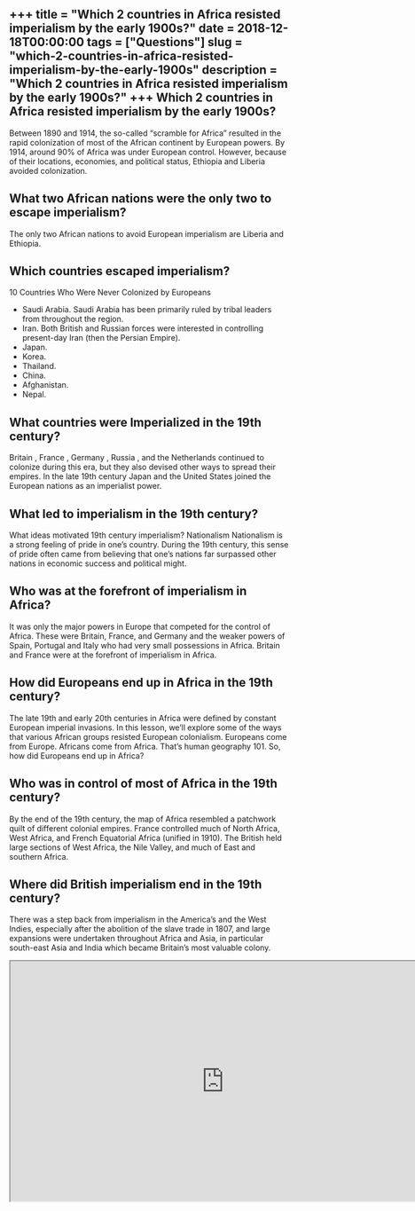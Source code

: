 +++
title = "Which 2 countries in Africa resisted imperialism by the early 1900s?"
date = 2018-12-18T00:00:00
tags = ["Questions"]
slug = "which-2-countries-in-africa-resisted-imperialism-by-the-early-1900s"
description = "Which 2 countries in Africa resisted imperialism by the early 1900s?"
+++
Which 2 countries in Africa resisted imperialism by the early 1900s?
--------------------------------------------------------------------

Between 1890 and 1914, the so-called “scramble for Africa” resulted in the rapid colonization of most of the African continent by European powers. By 1914, around 90% of Africa was under European control. However, because of their locations, economies, and political status, Ethiopia and Liberia avoided colonization.

What two African nations were the only two to escape imperialism?
-----------------------------------------------------------------

The only two African nations to avoid European imperialism are Liberia and Ethiopia.

Which countries escaped imperialism?
------------------------------------

10 Countries Who Were Never Colonized by Europeans

- Saudi Arabia. Saudi Arabia has been primarily ruled by tribal leaders from throughout the region.
- Iran. Both British and Russian forces were interested in controlling present-day Iran (then the Persian Empire).
- Japan.
- Korea.
- Thailand.
- China.
- Afghanistan.
- Nepal.

What countries were Imperialized in the 19th century?
-----------------------------------------------------

Britain , France , Germany , Russia , and the Netherlands continued to colonize during this era, but they also devised other ways to spread their empires. In the late 19th century Japan and the United States joined the European nations as an imperialist power.

What led to imperialism in the 19th century?
--------------------------------------------

What ideas motivated 19th century imperialism? Nationalism Nationalism is a strong feeling of pride in one’s country. During the 19th century, this sense of pride often came from believing that one’s nations far surpassed other nations in economic success and political might.

Who was at the forefront of imperialism in Africa?
--------------------------------------------------

It was only the major powers in Europe that competed for the control of Africa. These were Britain, France, and Germany and the weaker powers of Spain, Portugal and Italy who had very small possessions in Africa. Britain and France were at the forefront of imperialism in Africa.

How did Europeans end up in Africa in the 19th century?
-------------------------------------------------------

The late 19th and early 20th centuries in Africa were defined by constant European imperial invasions. In this lesson, we’ll explore some of the ways that various African groups resisted European colonialism. Europeans come from Europe. Africans come from Africa. That’s human geography 101. So, how did Europeans end up in Africa?

Who was in control of most of Africa in the 19th century?
---------------------------------------------------------

By the end of the 19th century, the map of Africa resembled a patchwork quilt of different colonial empires. France controlled much of North Africa, West Africa, and French Equatorial Africa (unified in 1910). The British held large sections of West Africa, the Nile Valley, and much of East and southern Africa.

Where did British imperialism end in the 19th century?
------------------------------------------------------

There was a step back from imperialism in the America’s and the West Indies, especially after the abolition of the slave trade in 1807, and large expansions were undertaken throughout Africa and Asia, in particular south-east Asia and India which became Britain’s most valuable colony.

<iframe allow="accelerometer; autoplay; clipboard-write; encrypted-media; gyroscope; picture-in-picture" allowfullscreen="" class="__youtube_prefs__  epyt-is-override  no-lazyload" data-no-lazy="1" data-origheight="433" data-origwidth="770" data-skipgform_ajax_framebjll="" height="433" id="_ytid_71368" loading="lazy" src="https://www.youtube.com/embed/Fbb7nbIUUEM?enablejsapi=1&autoplay=0&cc_load_policy=0&cc_lang_pref=&iv_load_policy=1&loop=0&modestbranding=0&rel=1&fs=1&playsinline=0&autohide=2&theme=dark&color=red&controls=1&" title="YouTube player" width="770"></iframe>